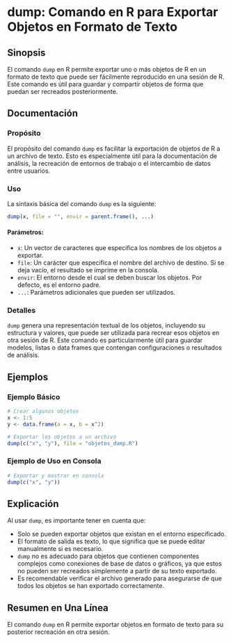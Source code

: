 <!--
Meta Description: # dump: Comando en R para Exportar Objetos en Formato de Texto ## Sinopsis El comando `dump` en R permite exportar uno o más objetos de R en un format...
Meta Keywords: objetos, que, dump, para, comando
-->

# dump: Comando en R para Exportar Objetos en Formato de Texto

## Sinopsis
El comando `dump` en R permite exportar uno o más objetos de R en un formato de texto que puede ser fácilmente reproducido en una sesión de R. Este comando es útil para guardar y compartir objetos de forma que puedan ser recreados posteriormente.

## Documentación
### Propósito
El propósito del comando `dump` es facilitar la exportación de objetos de R a un archivo de texto. Esto es especialmente útil para la documentación de análisis, la recreación de entornos de trabajo o el intercambio de datos entre usuarios.

### Uso
La sintaxis básica del comando `dump` es la siguiente:

```R
dump(x, file = "", envir = parent.frame(), ...)
```

#### Parámetros:
- `x`: Un vector de caracteres que especifica los nombres de los objetos a exportar.
- `file`: Un carácter que especifica el nombre del archivo de destino. Si se deja vacío, el resultado se imprime en la consola.
- `envir`: El entorno desde el cual se deben buscar los objetos. Por defecto, es el entorno padre.
- `...`: Parámetros adicionales que pueden ser utilizados.

### Detalles
`dump` genera una representación textual de los objetos, incluyendo su estructura y valores, que puede ser utilizada para recrear esos objetos en otra sesión de R. Este comando es particularmente útil para guardar modelos, listas o data frames que contengan configuraciones o resultados de análisis.

## Ejemplos
### Ejemplo Básico
```R
# Crear algunos objetos
x <- 1:5
y <- data.frame(a = x, b = x^2)

# Exportar los objetos a un archivo
dump(c("x", "y"), file = "objetos_dump.R")
```

### Ejemplo de Uso en Consola
```R
# Exportar y mostrar en consola
dump(c("x", "y")) 
```

## Explicación
Al usar `dump`, es importante tener en cuenta que:
- Solo se pueden exportar objetos que existan en el entorno especificado.
- El formato de salida es texto, lo que significa que se puede editar manualmente si es necesario.
- `dump` no es adecuado para objetos que contienen componentes complejos como conexiones de base de datos o gráficos, ya que estos no pueden ser recreados simplemente a partir de su texto exportado.
- Es recomendable verificar el archivo generado para asegurarse de que todos los objetos se han exportado correctamente.

## Resumen en Una Línea
El comando `dump` en R permite exportar objetos en formato de texto para su posterior recreación en otra sesión.